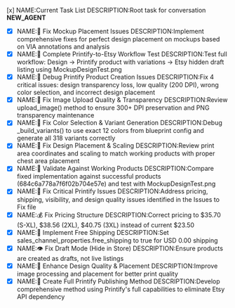 [x] NAME:Current Task List DESCRIPTION:Root task for conversation __NEW_AGENT__
-[x] NAME:🎯 Fix Mockup Placement Issues DESCRIPTION:Implement comprehensive fixes for perfect design placement on mockups based on VIA annotations and analysis
-[x] NAME:🧪 Complete Printify-to-Etsy Workflow Test DESCRIPTION:Test full workflow: Design → Printify product with variations → Etsy hidden draft listing using MockupDesignTest.png
-[x] NAME:🚨 Debug Printify Product Creation Issues DESCRIPTION:Fix 4 critical issues: design transparency loss, low quality (200 DPI), wrong color selection, and incorrect design placement
-[x] NAME:🔧 Fix Image Upload Quality & Transparency DESCRIPTION:Review upload_image() method to ensure 300+ DPI preservation and PNG transparency maintenance
-[x] NAME:🎨 Fix Color Selection & Variant Generation DESCRIPTION:Debug _build_variants() to use exact 12 colors from blueprint config and generate all 318 variants correctly
-[x] NAME:📐 Fix Design Placement & Scaling DESCRIPTION:Review print area coordinates and scaling to match working products with proper chest area placement
-[x] NAME:🔄 Validate Against Working Products DESCRIPTION:Compare fixed implementation against successful products (684c6a778a7f6f02b704e57e) and test with MockupDesignTest.png
-[x] NAME:🚨 Fix Critical Printify Issues DESCRIPTION:Address pricing, shipping, visibility, and design quality issues identified in the Issues to Fix file
-[x] NAME:💰 Fix Pricing Structure DESCRIPTION:Correct pricing to $35.70 (S-XL), $38.56 (2XL), $40.75 (3XL) instead of current $23.50
-[x] NAME:🚚 Implement Free Shipping DESCRIPTION:Set sales_channel_properties.free_shipping to true for USD 0.00 shipping
-[x] NAME:👁️ Fix Draft Mode (Hide in Store) DESCRIPTION:Ensure products are created as drafts, not live listings
-[x] NAME:🎨 Enhance Design Quality & Placement DESCRIPTION:Improve image processing and placement for better print quality
-[x] NAME:🏪 Create Full Printify Publishing Method DESCRIPTION:Develop comprehensive method using Printify's full capabilities to eliminate Etsy API dependency